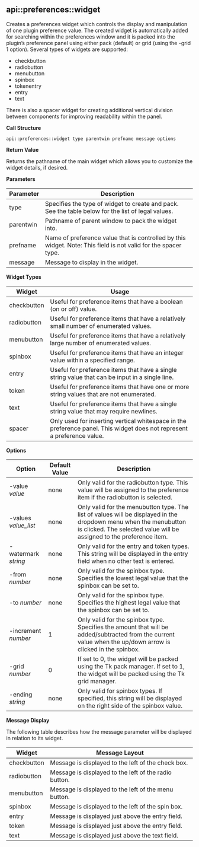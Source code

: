 ## api\::preferences\::widget

Creates a preferences widget which controls the display and manipulation of one plugin preference value. The created widget is automatically added for searching within the preferences window and it is packed into the plugin’s preference panel using either pack (default) or grid (using the -grid 1 option). Several types of widgets are supported:

- checkbutton
- radiobutton
- menubutton
- spinbox
- tokenentry
- entry
- text

There is also a spacer widget for creating additional vertical division between components for improving readability within the panel.

**Call Structure**

`api::preferences::widget type parentwin prefname message options`

**Return Value**

Returns the pathname of the main widget which allows you to customize the widget details, if desired.

**Parameters**

| Parameter | Description |
| - | - |
| type | Specifies the type of widget to create and pack. See the table below for the list of legal values. |
| parentwin | Pathname of parent window to pack the widget into. |
| prefname | Name of preference value that is controlled by this widget. Note: This field is not valid for the spacer type. |
| message | Message to display in the widget. |

**Widget Types**

| Widget | Usage |
| - | - |
| checkbutton | Useful for preference items that have a boolean (on or off) value. |
| radiobutton | Useful for preference items that have a relatively small number of enumerated values. |
| menubutton | Useful for preference items that have a relatively large number of enumerated values. |
| spinbox | Useful for preference items that have an integer value within a specified range. |
| entry | Useful for preference items that have a single string value that can be input in a single line. |
| token | Useful for preference items that have one or more string values that are not enumerated. |
| text | Useful for preference items that have a single string value that may require newlines. |
| spacer | Only used for inserting vertical whitespace in the preference panel. This widget does not represent a preference value. |

**Options**

| Option | Default Value | Description |
| - | - | - |
| -value _value_ | none | Only valid for the radiobutton type.  This value will be assigned to the preference item if the radiobutton is selected. |
| -values _value\_list_ | none | Only valid for the menubutton type. The list of values will be displayed in the dropdown menu when the menubutton is clicked. The selected value will be assigned to the preference item. |
| -watermark _string_ | none | Only valid for the entry and token types. This string will be displayed in the entry field when no other text is entered. |
| -from _number_ | none | Only valid for the spinbox type. Specifies the lowest legal value that the spinbox can be set to. |
| -to _number_ | none | Only valid for the spinbox type. Specifies the highest legal value that the spinbox can be set to. |
| -increment _number_ | 1 | Only valid for the spinbox type. Specifies the amount that will be added/subtracted from the current value when the up/down arrow is clicked in the spinbox. |
| -grid _number_ | 0 | If set to 0, the widget will be packed using the Tk pack manager. If set to 1, the widget will be packed using the Tk grid manager. |
| -ending _string_ | none | Only valid for spinbox types. If specified, this string will be displayed on the right side of the spinbox value. |

**Message Display**

The following table describes how the message parameter will be displayed in relation to its widget.

| Widget | Message Layout |
| - | - |
| checkbutton | Message is displayed to the left of the check box. |
| radiobutton | Message is displayed to the left of the radio button. |
| menubutton | Message is displayed to the left of the menu button. |
| spinbox | Message is displayed to the left of the spin box. |
| entry | Message is displayed just above the entry field. |
| token | Message is displayed just above the entry field. |
| text | Message is displayed just above the text field. |
